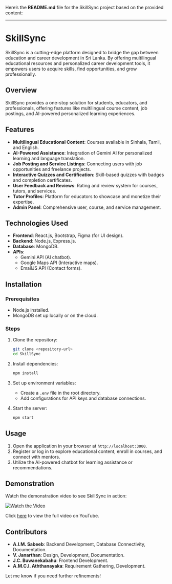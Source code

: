 Here’s the **README.md** file for the SkillSync project based on the provided content:

---

# SkillSync  

SkillSync is a cutting-edge platform designed to bridge the gap between education and career development in Sri Lanka. By offering multilingual educational resources and personalized career development tools, it empowers users to acquire skills, find opportunities, and grow professionally.  

## Overview  
SkillSync provides a one-stop solution for students, educators, and professionals, offering features like multilingual course content, job postings, and AI-powered personalized learning experiences.  

## Features  
- **Multilingual Educational Content**: Courses available in Sinhala, Tamil, and English.  
- **AI-Powered Assistance**: Integration of Gemini AI for personalized learning and language translation.  
- **Job Posting and Service Listings**: Connecting users with job opportunities and freelance projects.  
- **Interactive Quizzes and Certification**: Skill-based quizzes with badges and completion certificates.  
- **User Feedback and Reviews**: Rating and review system for courses, tutors, and services.  
- **Tutor Profiles**: Platform for educators to showcase and monetize their expertise.  
- **Admin Panel**: Comprehensive user, course, and service management.  

## Technologies Used  
- **Frontend**: React.js, Bootstrap, Figma (for UI design).  
- **Backend**: Node.js, Express.js.  
- **Database**: MongoDB.  
- **APIs**:  
  - Gemini API (AI chatbot).  
  - Google Maps API (Interactive maps).  
  - EmailJS API (Contact forms).  

## Installation  

### Prerequisites  
- Node.js installed.  
- MongoDB set up locally or on the cloud.  

### Steps  
1. Clone the repository:  
   ```bash  
   git clone <repository-url>  
   cd SkillSync  
   ```  
2. Install dependencies:  
   ```bash  
   npm install  
   ```  
3. Set up environment variables:  
   - Create a `.env` file in the root directory.  
   - Add configurations for API keys and database connections.  

4. Start the server:  
   ```bash  
   npm start  
   ```  

## Usage  
1. Open the application in your browser at `http://localhost:3000`.  
2. Register or log in to explore educational content, enroll in courses, and connect with mentors.  
3. Utilize the AI-powered chatbot for learning assistance or recommendations.  

## Demonstration  
Watch the demonstration video to see SkillSync in action:  

[![Watch the Video](https://img.youtube.com/vi/MKttcPd3ux8/0.jpg)](https://www.youtube.com/watch?v=MKttcPd3ux8)  

Click [here](https://www.youtube.com/watch?v=MKttcPd3ux8) to view the full video on YouTube.  

## Contributors  
- **A.I.M. Sabeeb**: Backend Development, Database Connectivity, Documentation.  
- **V. Janarthan**: Design, Development, Documentation.  
- **J.C. Buwanekabahu**: Frontend Development.  
- **A.M.C.I. Aththanayaka**: Requirement Gathering, Development.  


Let me know if you need further refinements!
